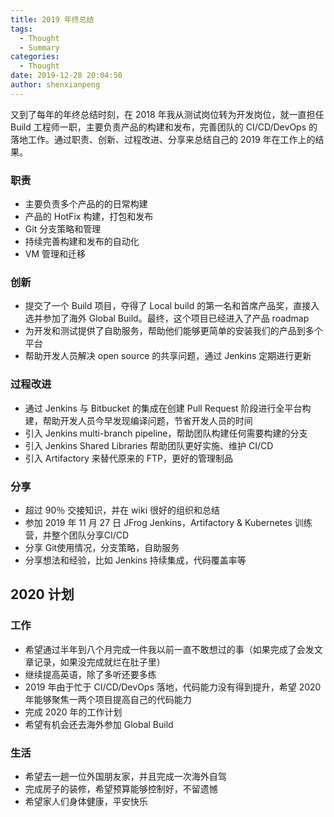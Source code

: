 ```yaml
---
title: 2019 年终总结
tags:
  - Thought
  - Summary
categories:
  - Thought
date: 2019-12-28 20:04:50
author: shenxianpeng
---
```


又到了每年的年终总结时刻，在 2018 年我从测试岗位转为开发岗位，就一直担任 Build 工程师一职，主要负责产品的构建和发布，完善团队的 CI/CD/DevOps 的落地工作。通过职责、创新、过程改进、分享来总结自己的 2019 年在工作上的结果。

### 职责

* 主要负责多个产品的的日常构建
* 产品的 HotFix 构建，打包和发布
* Git 分支策略和管理
* 持续完善构建和发布的自动化
* VM 管理和迁移

### 创新

* 提交了一个 Build 项目，夺得了 Local build 的第一名和首席产品奖，直接入选并参加了海外 Global Build。最终，这个项目已经进入了产品 roadmap
* 为开发和测试提供了自助服务，帮助他们能够更简单的安装我们的产品到多个平台
* 帮助开发人员解决 open source 的共享问题，通过 Jenkins 定期进行更新

### 过程改进

* 通过 Jenkins 与 Bitbucket 的集成在创建 Pull Request 阶段进行全平台构建，帮助开发人员今早发现编译问题，节省开发人员的时间
* 引入 Jenkins multi-branch pipeline，帮助团队构建任何需要构建的分支
* 引入 Jenkins Shared Libraries 帮助团队更好实施、维护 CI/CD
* 引入 Artifactory 来替代原来的 FTP，更好的管理制品

### 分享

* 超过 90％ 交接知识，并在 wiki 很好的组织和总结
* 参加 2019 年 11 月 27 日 JFrog Jenkins，Artifactory & Kubernetes 训练营，并整个团队分享CI/CD
* 分享 Git使用情况，分支策略，自助服务
* 分享想法和经验，比如 Jenkins 持续集成，代码覆盖率等

## 2020 计划

### 工作

* 希望通过半年到八个月完成一件我以前一直不敢想过的事（如果完成了会发文章记录，如果没完成就烂在肚子里）
* 继续提高英语，除了多听还要多练
* 2019 年由于忙于 CI/CD/DevOps 落地，代码能力没有得到提升，希望 2020 年能够聚焦一两个项目提高自己的代码能力
* 完成 2020 年的工作计划
* 希望有机会还去海外参加 Global Build

### 生活

* 希望去一趟一位外国朋友家，并且完成一次海外自驾
* 完成房子的装修，希望预算能够控制好，不留遗憾
* 希望家人们身体健康，平安快乐
